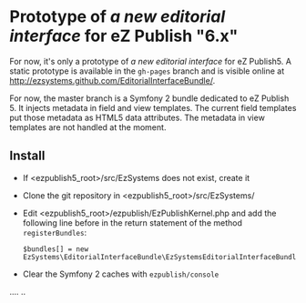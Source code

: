 Prototype of _a new editorial interface_ for eZ Publish "6.x"
=============================================================

For now, it's only a prototype of _a new editorial interface_ for eZ Publish5.
A static prototype is available in the `gh-pages` branch and is visible online
at http://ezsystems.github.com/EditorialInterfaceBundle/.

For now, the master branch is a Symfony 2 bundle dedicated to eZ Publish 5. It
injects metadata in field and view templates. The current field templates put
those metadata as HTML5 data attributes. The metadata in view templates are not
handled at the moment.

Install
-------

* If <ezpublish5_root>/src/EzSystems does not exist, create it
* Clone the git repository in <ezpublish5_root>/src/EzSystems/
* Edit <ezpublish5_root>/ezpublish/EzPublishKernel.php and add the following
  line before in the return statement of the method `registerBundles`:

      $bundles[] = new EzSystems\EditorialInterfaceBundle\EzSystemsEditorialInterfaceBundle();

* Clear the Symfony 2 caches with `ezpublish/console`

....
..
